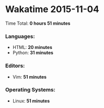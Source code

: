 # Wakatime 2015-11-04

Time Total: **0 hours 51 minutes**

### Languages:
- HTML: **20 minutes** 
- Python: **31 minutes** 

### Editors:
- Vim: **51 minutes** 

### Operating Systems:
- Linux: **51 minutes** 

